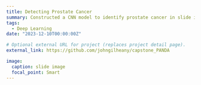 ```yaml
---
title: Detecting Prostate Cancer
summary: Constructed a CNN model to identify prostate cancer in slide images, highlighting cancerous regions. Employed transfer learning techniques on a pretrained ResNet50 model to achieve an 89% accuracy. This project offers pathologists a practical solution with the ability to overlay a probability-weighted cancer mask on a slide image and a user-friendly streamlit app for cancer detection in tissue samples.
tags:
  - Deep Learning
date: "2023-12-10T00:00:00Z"

# Optional external URL for project (replaces project detail page).
external_link: https://github.com/johngilheany/capstone_PANDA

image:
  caption: slide image
  focal_point: Smart
---
```

